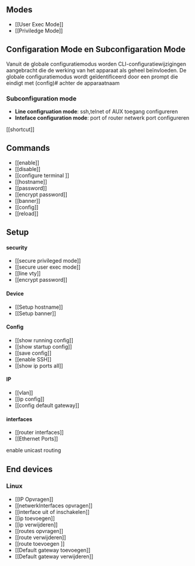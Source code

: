 ## Modes 
- [[User Exec Mode]] 
- [[Priviledge Mode]] 

## Configaration Mode en Subconfigaration Mode

Vanuit de globale configuratiemodus worden CLI-configuratiewijzigingen aangebracht die de werking van het apparaat als geheel beïnvloeden. De globale configuratiemodus wordt geïdentificeerd door een prompt die eindigt met (config)# achter de apparaatnaam



### Subconfiguration mode
- **Line configruation mode**: ssh,telnet of AUX toegang configureren 
- **Inteface configuration mode**: port of router netwerk port configureren 

[[shortcut]]

## Commands

- [[enable]] 
- [[disable]] 
- [[configure terminal ]]
-  [[hostname]] 
- [[password]]
- [[encrypt password]]
- [[banner]]
- [[config]] 
- [[reload]] 

## Setup 

#### security
- [[secure privileged mode]]
- [[secure user exec mode]]
- [[line vty]] 
- [[encrypt password]]
#### Device 
- [[Setup hostname]] 
- [[Setup banner]] 
#### Config 
- [[show running config]]
- [[show startup config]]
- [[save config]]
- [[enable SSH]]
- [[show ip ports all]] 
#### IP 
- [[vlan]] 
-  [[ip config]]
- [[config default gateway]]

#### interfaces
- [[router interfaces]] 
- [[Ethernet Ports]] 

enable  unicast routing
## End devices 
### Linux
- [[IP Opvragen]] 
- [[netwerkInterfaces opvragen]]
- [[interface uit of inschakelen]] 
- [[ip toevoegen]] 
- [[ip verwijderen]] 
- [[routes opvragen]] 
- [[route verwijderen]] 
- [[route toevoegen ]]
- [[Default gateway toevoegen]] 
- [[Default gateway verwijderen]] 